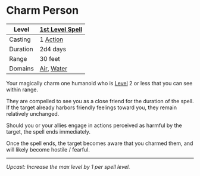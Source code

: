 # Charm Person

| Level    | [1st Level Spell](1st%20Level%20Spells.md)                                         |
| -------- | ---------------------------------------------------------------------------------- |
| Casting  | 1 [Action](../../../../Game%20Procedures/Action.md)                                |
| Duration | 2d4 days                                                                           |
| Range    | 30 feet                                                                            |
| Domains  | [Air](../../../Spell%20Domains/Air.md), [Water](../../../Spell%20Domains/Water.md) |

Your magically charm one humanoid who is [Level](../../../../Player%20Characters/Derived%20Statistics/Level.md) 2 or less that you can see within range.

They are compelled to see you as a close friend for the duration of the spell. If the target already harbors friendly feelings toward you, they remain relatively unchanged.

Should you or your allies engage in actions perceived as harmful by the target, the spell ends immediately.

Once the spell ends, the target becomes aware that you charmed them, and will likely become hostile / fearful.

---
*Upcast: Increase the max level by 1 per spell level.*